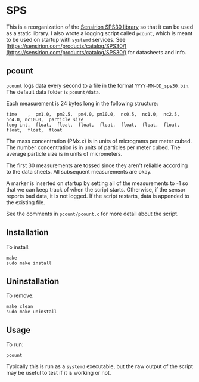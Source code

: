 # SPS

This is a reorganization of the [Sensirion SPS30 library](https://github.com/Sensirion/embedded-uart-sps) so that it can be used as a static library. I also wrote a logging script called `pcount`, which is meant to be used on startup with `systemd` services. See [https://sensirion.com/products/catalog/SPS30/](https://sensirion.com/products/catalog/SPS30/) for datasheets and info.

## pcount
`pcount` logs data every second to a file in the format `YYYY-MM-DD_sps30.bin`. The default data folder is `pcount/data`.

Each measurement is 24 bytes long in the following structure:

```
time    ,  pm1.0,  pm2.5,  pm4.0, pm10.0,  nc0.5,  nc1.0,  nc2.5,  nc4.0, nc10.0,  particle size
long int,  float,  float,  float,  float,  float,  float,  float,  float,  float,  float
```
The mass concentration (PMx.x) is in units of micrograms per meter cubed. The number concentration is in units of particles per meter cubed. The average particle size is in units of micrometers.

The first 30 measurements are tossed since they aren't reliable according to the data sheets. All subsequent measurements are okay.

A marker is inserted on startup by setting all of the measurements to -1 so that we can keep track of when the script starts. Otherwise, if the sensor reports bad data, it is not logged. If the script restarts, data is appended to the existing file.

See the comments in `pcount/pcount.c` for more detail about the script.

## Installation

To install:
```
make
sudo make install
```

## Uninstallation

To remove:
```
make clean
sudo make uninstall
```

## Usage

To run:
```
pcount
```
Typically this is run as a `systemd` executable, but the raw output of the script may be useful to test if it is working or not.
